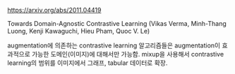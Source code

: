 https://arxiv.org/abs/2011.04419

Towards Domain-Agnostic Contrastive Learning (Vikas Verma, Minh-Thang Luong, Kenji Kawaguchi, Hieu Pham, Quoc V. Le)

augmentation에 의존하는 contrastive learning 알고리즘들은 augmentation이 효과적으로 가능한 도메인(이미지)에 대해서만 가능함. mixup을 사용해서 contrastive learning의 범위를 이미지에서 그래프, tabular 데이터로 확장.